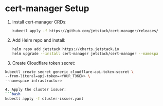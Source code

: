 # cert-manager Setup

1. Install cert-manager CRDs:
   ```bash
   kubectl apply -f https://github.com/jetstack/cert-manager/releases/latest/download/cert-manager.crds.yaml

2. Add Helm repo and install:
   ```bash
   helm repo add jetstack https://charts.jetstack.io
   helm upgrade --install cert-manager jetstack/cert-manager --namespace infrastructure --create-namespace --set installCRDs=true

 3. Create Cloudflare token secret:
   ```bash
   kubectl create secret generic cloudflare-api-token-secret \
   --from-literal=api-token=<YOUR_TOKEN> \
   --namespace infrastructure

4. Apply the cluster issuer:
   ```bash
   kubectl apply -f cluster-issuer.yaml
